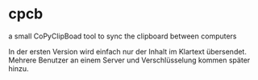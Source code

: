 cpcb
====

a small CoPyClipBoad tool to sync the clipboard between computers

In der ersten Version wird einfach nur der Inhalt im Klartext übersendet.
Mehrere Benutzer an einem Server und Verschlüsselung kommen später hinzu.
